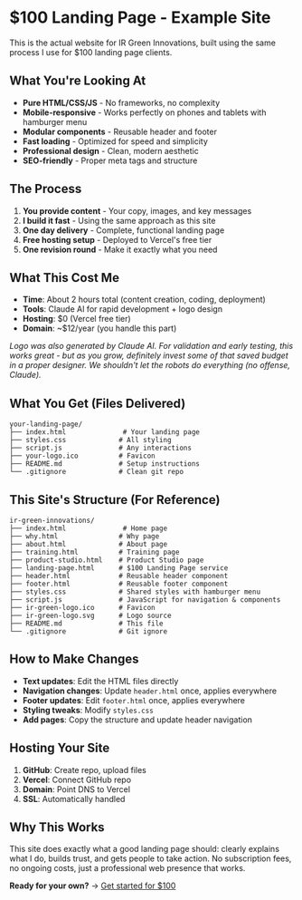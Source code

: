 # $100 Landing Page - Example Site

This is the actual website for IR Green Innovations, built using the same process I use for $100 landing page clients.

## What You're Looking At

- **Pure HTML/CSS/JS** - No frameworks, no complexity
- **Mobile-responsive** - Works perfectly on phones and tablets with hamburger menu
- **Modular components** - Reusable header and footer
- **Fast loading** - Optimized for speed and simplicity
- **Professional design** - Clean, modern aesthetic
- **SEO-friendly** - Proper meta tags and structure

## The Process

1. **You provide content** - Your copy, images, and key messages
2. **I build it fast** - Using the same approach as this site
3. **One day delivery** - Complete, functional landing page
4. **Free hosting setup** - Deployed to Vercel's free tier
5. **One revision round** - Make it exactly what you need

## What This Cost Me

- **Time**: About 2 hours total (content creation, coding, deployment)
- **Tools**: Claude AI for rapid development + logo design
- **Hosting**: $0 (Vercel free tier)
- **Domain**: ~$12/year (you handle this part)

*Logo was also generated by Claude AI. For validation and early testing, this works great - but as you grow, definitely invest some of that saved budget in a proper designer. We shouldn't let the robots do everything (no offense, Claude).*

## What You Get (Files Delivered)

```
your-landing-page/
├── index.html              # Your landing page
├── styles.css             # All styling
├── script.js              # Any interactions
├── your-logo.ico          # Favicon
├── README.md              # Setup instructions
└── .gitignore             # Clean git repo
```

## This Site's Structure (For Reference)

```
ir-green-innovations/
├── index.html              # Home page
├── why.html               # Why page  
├── about.html             # About page
├── training.html          # Training page
├── product-studio.html    # Product Studio page
├── landing-page.html      # $100 Landing Page service
├── header.html            # Reusable header component
├── footer.html            # Reusable footer component
├── styles.css             # Shared styles with hamburger menu
├── script.js              # JavaScript for navigation & components
├── ir-green-logo.ico      # Favicon
├── ir-green-logo.svg      # Logo source
├── README.md              # This file
└── .gitignore             # Git ignore
```

## How to Make Changes

- **Text updates**: Edit the HTML files directly
- **Navigation changes**: Update `header.html` once, applies everywhere
- **Footer updates**: Edit `footer.html` once, applies everywhere
- **Styling tweaks**: Modify `styles.css`
- **Add pages**: Copy the structure and update header navigation

## Hosting Your Site

1. **GitHub**: Create repo, upload files
2. **Vercel**: Connect GitHub repo
3. **Domain**: Point DNS to Vercel
4. **SSL**: Automatically handled

## Why This Works

This site does exactly what a good landing page should: clearly explains what I do, builds trust, and gets people to take action. No subscription fees, no ongoing costs, just a professional web presence that works.

**Ready for your own?** → [Get started for $100](mailto:irsyadramthan@gmail.com)